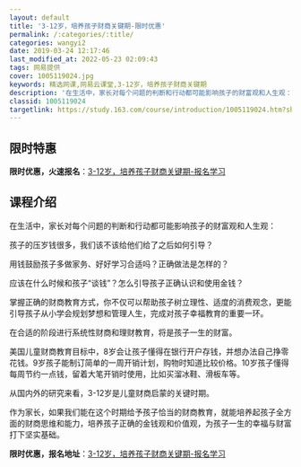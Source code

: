 ```yaml
---
layout: default
title: '3-12岁，培养孩子财商关键期-限时优惠'
permalink: /:categories/:title/
categories: wangyi2
date: 2019-03-24 12:17:46
last_modified_at: 2022-05-23 02:09:43
tags: 网易提供
cover: 1005119024.jpg
keywords: 精选网课,网易云课堂,3-12岁，培养孩子财商关键期
description: '在生活中，家长对每个问题的判断和行动都可能影响孩子的财富观和人生观：孩子的压岁钱很多，我们该不该给他们给了之后如何引导？'
classid: 1005119024
targetlink: https://study.163.com/course/introduction/1005119024.htm?share=1&shareId=1025206652&utm_campaign=share&utm_medium=iphoneShare&utm_source=&utm_u=1025206652
---
```


## 限时特惠

**限时优惠，火速报名**：[3-12岁，培养孩子财商关键期-报名学习](https://study.163.com/course/introduction/1005119024.htm?share=1&shareId=1025206652&utm_campaign=share&utm_medium=iphoneShare&utm_source=&utm_u=1025206652)

## 课程介绍

在生活中，家长对每个问题的判断和行动都可能影响孩子的财富观和人生观：

孩子的压岁钱很多，我们该不该给他们给了之后如何引导？

用钱鼓励孩子多做家务、好好学习合适吗？正确做法是怎样的？

应该在什么时候和孩子“谈钱”？怎么引导孩子正确认识和使用金钱？



掌握正确的财商教育方式，你不仅可以帮助孩子树立理性、适度的消费观念，更能引导孩子从小学会规划梦想和管理人生，完成对孩子幸福教育的重要一环。



在合适的阶段进行系统性财商和理财教育，将是孩子一生的财富。



美国儿童财商教育目标中，8岁会让孩子懂得在银行开户存钱，并想办法自己挣零花钱。9岁孩子能制订简单的一周开销计划，购物时知道比较价格。10岁孩子懂得每周节约一点钱，留着大笔开销时使用，比如买溜冰鞋、滑板车等。



从国内外的研究来看，3-12岁是儿童财商启蒙的关键时期。



作为家长，如果我们能在这个时期给予孩子恰当的财商教育，就能培养起孩子全方面的财商思维和能力，培养孩子正确的金钱观和价值观，为孩子一生的幸福与财富打下坚实基础。

**限时优惠，报名地址**：[3-12岁，培养孩子财商关键期-报名学习](https://study.163.com/course/introduction/1005119024.htm?share=1&shareId=1025206652&utm_campaign=share&utm_medium=iphoneShare&utm_source=&utm_u=1025206652)

